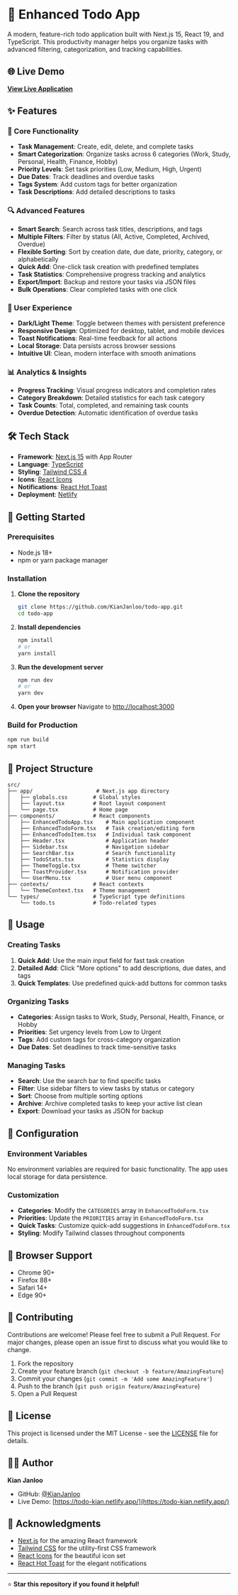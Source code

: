 # 📝 Enhanced Todo App

A modern, feature-rich todo application built with Next.js 15, React 19, and TypeScript. This productivity manager helps you organize tasks with advanced filtering, categorization, and tracking capabilities.

## 🌐 Live Demo

**[View Live Application](https://todo-kian.netlify.app/)**

## ✨ Features

### 🎯 Core Functionality
- **Task Management**: Create, edit, delete, and complete tasks
- **Smart Categorization**: Organize tasks across 6 categories (Work, Study, Personal, Health, Finance, Hobby)
- **Priority Levels**: Set task priorities (Low, Medium, High, Urgent)
- **Due Dates**: Track deadlines and overdue tasks
- **Tags System**: Add custom tags for better organization
- **Task Descriptions**: Add detailed descriptions to tasks

### 🔍 Advanced Features
- **Smart Search**: Search across task titles, descriptions, and tags
- **Multiple Filters**: Filter by status (All, Active, Completed, Archived, Overdue)
- **Flexible Sorting**: Sort by creation date, due date, priority, category, or alphabetically
- **Quick Add**: One-click task creation with predefined templates
- **Task Statistics**: Comprehensive progress tracking and analytics
- **Export/Import**: Backup and restore your tasks via JSON files
- **Bulk Operations**: Clear completed tasks with one click

### 🎨 User Experience
- **Dark/Light Theme**: Toggle between themes with persistent preference
- **Responsive Design**: Optimized for desktop, tablet, and mobile devices
- **Toast Notifications**: Real-time feedback for all actions
- **Local Storage**: Data persists across browser sessions
- **Intuitive UI**: Clean, modern interface with smooth animations

### 📊 Analytics & Insights
- **Progress Tracking**: Visual progress indicators and completion rates
- **Category Breakdown**: Detailed statistics for each task category
- **Task Counts**: Total, completed, and remaining task counts
- **Overdue Detection**: Automatic identification of overdue tasks

## 🛠️ Tech Stack

- **Framework**: [Next.js 15](https://nextjs.org/) with App Router
- **Language**: [TypeScript](https://www.typescriptlang.org/)
- **Styling**: [Tailwind CSS 4](https://tailwindcss.com/)
- **Icons**: [React Icons](https://react-icons.github.io/react-icons/)
- **Notifications**: [React Hot Toast](https://react-hot-toast.com/)
- **Deployment**: [Netlify](https://netlify.com/)

## 🚀 Getting Started

### Prerequisites

- Node.js 18+ 
- npm or yarn package manager

### Installation

1. **Clone the repository**
   ```bash
   git clone https://github.com/KianJanloo/todo-app.git
   cd todo-app
   ```

2. **Install dependencies**
   ```bash
   npm install
   # or
   yarn install
   ```

3. **Run the development server**
   ```bash
   npm run dev
   # or
   yarn dev
   ```

4. **Open your browser**
   Navigate to [http://localhost:3000](http://localhost:3000)

### Build for Production

```bash
npm run build
npm start
```

## 📁 Project Structure

```
src/
├── app/                    # Next.js app directory
│   ├── globals.css        # Global styles
│   ├── layout.tsx         # Root layout component
│   └── page.tsx           # Home page
├── components/            # React components
│   ├── EnhancedTodoApp.tsx    # Main application component
│   ├── EnhancedTodoForm.tsx   # Task creation/editing form
│   ├── EnhancedTodoItem.tsx   # Individual task component
│   ├── Header.tsx             # Application header
│   ├── Sidebar.tsx            # Navigation sidebar
│   ├── SearchBar.tsx          # Search functionality
│   ├── TodoStats.tsx          # Statistics display
│   ├── ThemeToggle.tsx        # Theme switcher
│   ├── ToastProvider.tsx      # Notification provider
│   └── UserMenu.tsx           # User menu component
├── contexts/              # React contexts
│   └── ThemeContext.tsx   # Theme management
└── types/                 # TypeScript type definitions
    └── todo.ts            # Todo-related types
```

## 🎯 Usage

### Creating Tasks
1. **Quick Add**: Use the main input field for fast task creation
2. **Detailed Add**: Click "More options" to add descriptions, due dates, and tags
3. **Quick Templates**: Use predefined quick-add buttons for common tasks

### Organizing Tasks
- **Categories**: Assign tasks to Work, Study, Personal, Health, Finance, or Hobby
- **Priorities**: Set urgency levels from Low to Urgent
- **Tags**: Add custom tags for cross-category organization
- **Due Dates**: Set deadlines to track time-sensitive tasks

### Managing Tasks
- **Search**: Use the search bar to find specific tasks
- **Filter**: Use sidebar filters to view tasks by status or category
- **Sort**: Choose from multiple sorting options
- **Archive**: Archive completed tasks to keep your active list clean
- **Export**: Download your tasks as JSON for backup

## 🔧 Configuration

### Environment Variables
No environment variables are required for basic functionality. The app uses local storage for data persistence.

### Customization
- **Categories**: Modify the `CATEGORIES` array in `EnhancedTodoForm.tsx`
- **Priorities**: Update the `PRIORITIES` array in `EnhancedTodoForm.tsx`
- **Quick Tasks**: Customize quick-add suggestions in `EnhancedTodoForm.tsx`
- **Styling**: Modify Tailwind classes throughout components

## 📱 Browser Support

- Chrome 90+
- Firefox 88+
- Safari 14+
- Edge 90+

## 🤝 Contributing

Contributions are welcome! Please feel free to submit a Pull Request. For major changes, please open an issue first to discuss what you would like to change.

1. Fork the repository
2. Create your feature branch (`git checkout -b feature/AmazingFeature`)
3. Commit your changes (`git commit -m 'Add some AmazingFeature'`)
4. Push to the branch (`git push origin feature/AmazingFeature`)
5. Open a Pull Request

## 📄 License

This project is licensed under the MIT License - see the [LICENSE](LICENSE) file for details.

## 👨‍💻 Author

**Kian Janloo**
- GitHub: [@KianJanloo](https://github.com/KianJanloo)
- Live Demo: [https://todo-kian.netlify.app/](https://todo-kian.netlify.app/)

## 🙏 Acknowledgments

- [Next.js](https://nextjs.org/) for the amazing React framework
- [Tailwind CSS](https://tailwindcss.com/) for the utility-first CSS framework
- [React Icons](https://react-icons.github.io/react-icons/) for the beautiful icon set
- [React Hot Toast](https://react-hot-toast.com/) for the elegant notifications

---

⭐ **Star this repository if you found it helpful!**